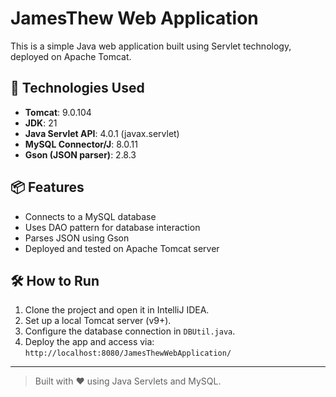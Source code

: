 # JamesThew Web Application

This is a simple Java web application built using Servlet technology, deployed on Apache Tomcat.

## 🚀 Technologies Used

- **Tomcat**: 9.0.104
- **JDK**: 21  
- **Java Servlet API**: 4.0.1 (javax.servlet)  
- **MySQL Connector/J**: 8.0.11  
- **Gson (JSON parser)**: 2.8.3  

## 📦 Features

- Connects to a MySQL database
- Uses DAO pattern for database interaction
- Parses JSON using Gson
- Deployed and tested on Apache Tomcat server

## 🛠 How to Run

1. Clone the project and open it in IntelliJ IDEA.
2. Set up a local Tomcat server (v9+).
3. Configure the database connection in `DBUtil.java`.
4. Deploy the app and access via:  
   `http://localhost:8080/JamesThewWebApplication/`

---

> Built with ❤️ using Java Servlets and MySQL.
